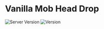 # Vanilla Mob Head Drop

![Server Version](https://img.shields.io/badge/Server%20Version-1.19.1-important?style=for-the-badge&logo=appveyor) 
![Version](https://img.shields.io/badge/Version-1.0-informational?style=for-the-badge&logo=appveyor)

 
